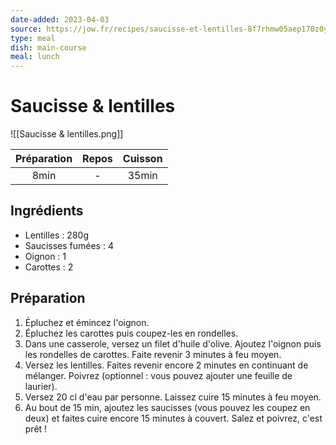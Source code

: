 ```yaml
---
date-added: 2023-04-03
source: https://jow.fr/recipes/saucisse-et-lentilles-8f7rhmw05aep170z0ywm
type: meal
dish: main-course
meal: lunch
---
```


# Saucisse & lentilles

![[Saucisse & lentilles.png]]

| Préparation | Repos | Cuisson |
|:-----------:|:-----:|:-------:|
|    8min     |   -   |  35min  |

## Ingrédients

- Lentilles : 280g
- Saucisses fumées : 4
- Oignon : 1
- Carottes : 2

## Préparation

1. Épluchez et émincez l'oignon.
2. Épluchez les carottes puis coupez-les en rondelles.
3. Dans une casserole, versez un filet d'huile d'olive. Ajoutez l'oignon puis les rondelles de carottes. Faite revenir 3 minutes à feu moyen.
4. Versez les lentilles. Faites revenir encore 2 minutes en continuant de mélanger. Poivrez (optionnel : vous pouvez ajouter une feuille de laurier).
5. Versez 20 cl d'eau par personne. Laissez cuire 15 minutes à feu moyen.
6. Au bout de 15 min, ajoutez les saucisses (vous pouvez les coupez en deux) et faites cuire encore 15 minutes à couvert. Salez et poivrez, c'est prêt !
